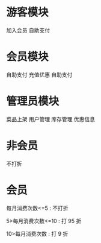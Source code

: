 # 游客模块	
加入会员
自助支付

# 会员模块
自助支付
充值优惠
自助支付

# 管理员模块
菜品上架
用户管理
库存管理
优惠信息

# 非会员	
不打折	

# 会员
每月消费次数<=5    : 不打折	

5>每月消费次数<=10 : 打 95 折	

10>每月消费次数    : 打 9 折
